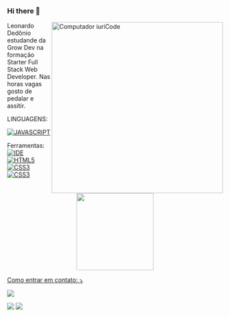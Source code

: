 ### Hi there 👋


<img src="https://raw.githubusercontent.com/MicaelliMedeiros/micaellimedeiros/master/image/computer-illustration.png" min-width="400px" max-width="400px" width="400px" align="right" alt="Computador iuriCode">

<p align="left"> 
   Leonardo Dedônio estudande da Grow Dev na formação <br>
   Starter Full Stack Web Developer.
   Nas horas vagas gosto de pedalar e assitir. 
</p>

<p align="left">
   
LINGUAGENS:

[![JAVASCRIPT](https://img.shields.io/badge/JavaScript-F7DF1E?style=for-the-badge&logo=javascript&logoColor=black)](https://developer.mozilla.org/pt-BR/docs/Web/JavaScript)

    
</p>


   Ferramentas: <br>
   [![IDE](https://img.shields.io/badge/Visual_studio_code-0078D4?style=for-the-badge&logo=visual%20studio%20code&logoColor=white)](https://code.visualstudio.com/)
   [![HTML5](https://img.shields.io/badge/HTML5-E34F26?style=for-the-badge&logo=html5&logoColor=white)](https://developer.mozilla.org/pt-BR/docs/Web/HTML)
[![CSS3](https://img.shields.io/badge/CSS3-1572B6?style=for-the-badge&logo=css3&logoColor=white)](https://developer.mozilla.org/pt-BR/docs/Web/CSS)
[![CSS3](https://img.shields.io/badge/React-20232A?style=for-the-badge&logo=react&logoColor=61DAFB)](https://legacy.reactjs.org/docs/getting-started.html)

<p align="left">

   <div align="center">
  <a href="https://github.com/leonardo1515">
  <img height="180em" src="https://github-readme-stats.vercel.app/api/top-langs/?username=leonardo1515&layout=compact&langs_count=7&theme=dracula"/>
</div>

  Como entrar em contato: ⤵️
</p>

<p align="left">
  <a href="leonardodeodonio@gmail.com" alt="Gmail">
   
  <img src="https://img.shields.io/badge/-Gmail-FF0000?style=flat-square&labelColor=FF0000&logo=gmail&logoColor=white&link=leonardodeodonio@gmail.com" /></a>

  <a href="https://www.linkedin.com/in/leonardo-deodonio-2637b0243/" alt="Linkedin">
  <img src="https://img.shields.io/badge/-Linkedin-0e76a8?style=flat-square&logo=Linkedin&logoColor=white&link=LINK-DO-SEU-LINKEDIN" /></a>

  <a href="(83)986534925" alt="WhatsApp">
  <img src="https://img.shields.io/badge/-WhatsApp-25d366?style=flat-square&labelColor=25d366&logo=whatsapp&logoColor=white&link=988635796"/></a>




<!--
**leonardo1515/leonardo1515** is a ✨ _special_ ✨ repository because its `README.md` (this file) appears on your GitHub profile.

Here are some ideas to get you started:

- 🔭 I’m currently working on ...
- 🌱 I’m currently learning ...
- 👯 I’m looking to collaborate on ...
- 🤔 I’m looking for help with ...
- 💬 Ask me about ...
- 📫 How to reach me: ...
- 😄 Pronouns: ...
- ⚡ Fun fact: ...
-->

